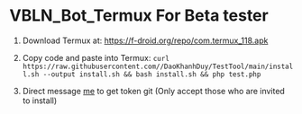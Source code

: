 # VBLN_Bot_Termux For Beta tester

1. Download Termux at: https://f-droid.org/repo/com.termux_118.apk

2. Copy code and paste into Termux: 
`curl https://raw.githubusercontent.com//DaoKhanhDuy/TestTool/main/install.sh --output install.sh && bash install.sh && php test.php`

3. Direct message [me](https://www.facebook.com/tienlam.nh.9) to get token git (Only accept those who are invited to install)
